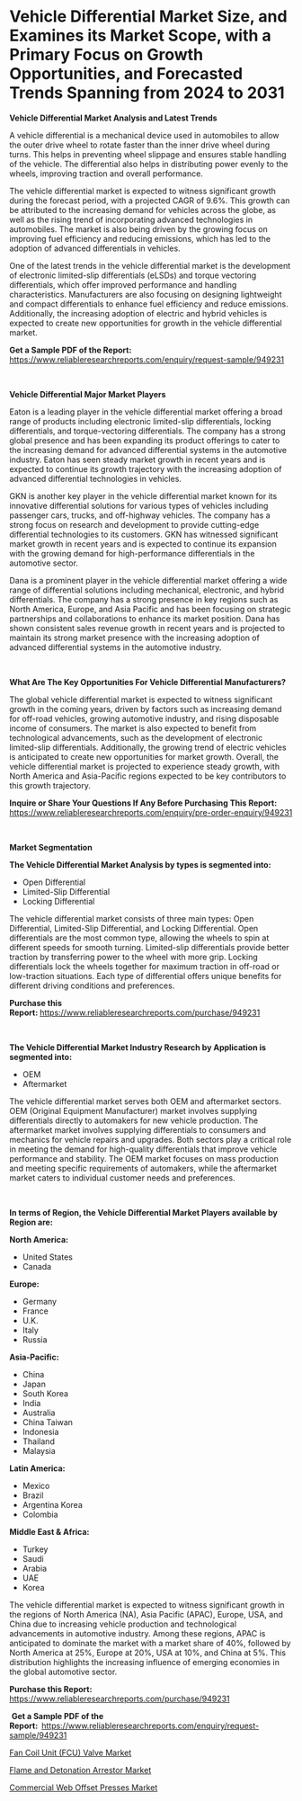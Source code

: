 <p><h1>Vehicle Differential Market Size, and Examines its Market Scope, with a Primary Focus on Growth Opportunities, and Forecasted Trends Spanning from 2024 to 2031</h1></p><p><strong>Vehicle Differential Market Analysis and Latest Trends</strong></p>
<p><p>A vehicle differential is a mechanical device used in automobiles to allow the outer drive wheel to rotate faster than the inner drive wheel during turns. This helps in preventing wheel slippage and ensures stable handling of the vehicle. The differential also helps in distributing power evenly to the wheels, improving traction and overall performance.</p><p>The vehicle differential market is expected to witness significant growth during the forecast period, with a projected CAGR of 9.6%. This growth can be attributed to the increasing demand for vehicles across the globe, as well as the rising trend of incorporating advanced technologies in automobiles. The market is also being driven by the growing focus on improving fuel efficiency and reducing emissions, which has led to the adoption of advanced differentials in vehicles.</p><p>One of the latest trends in the vehicle differential market is the development of electronic limited-slip differentials (eLSDs) and torque vectoring differentials, which offer improved performance and handling characteristics. Manufacturers are also focusing on designing lightweight and compact differentials to enhance fuel efficiency and reduce emissions. Additionally, the increasing adoption of electric and hybrid vehicles is expected to create new opportunities for growth in the vehicle differential market.</p></p>
<p><strong>Get a Sample PDF of the Report:&nbsp;</strong> <a href="https://www.reliableresearchreports.com/enquiry/request-sample/949231">https://www.reliableresearchreports.com/enquiry/request-sample/949231</a></p>
<p>&nbsp;</p>
<p><strong>Vehicle Differential Major Market Players</strong></p>
<p><p>Eaton is a leading player in the vehicle differential market offering a broad range of products including electronic limited-slip differentials, locking differentials, and torque-vectoring differentials. The company has a strong global presence and has been expanding its product offerings to cater to the increasing demand for advanced differential systems in the automotive industry. Eaton has seen steady market growth in recent years and is expected to continue its growth trajectory with the increasing adoption of advanced differential technologies in vehicles.</p><p>GKN is another key player in the vehicle differential market known for its innovative differential solutions for various types of vehicles including passenger cars, trucks, and off-highway vehicles. The company has a strong focus on research and development to provide cutting-edge differential technologies to its customers. GKN has witnessed significant market growth in recent years and is expected to continue its expansion with the growing demand for high-performance differentials in the automotive sector.</p><p>Dana is a prominent player in the vehicle differential market offering a wide range of differential solutions including mechanical, electronic, and hybrid differentials. The company has a strong presence in key regions such as North America, Europe, and Asia Pacific and has been focusing on strategic partnerships and collaborations to enhance its market position. Dana has shown consistent sales revenue growth in recent years and is projected to maintain its strong market presence with the increasing adoption of advanced differential systems in the automotive industry.</p></p>
<p>&nbsp;</p>
<p><strong>What Are The Key Opportunities For Vehicle Differential Manufacturers?</strong></p>
<p><p>The global vehicle differential market is expected to witness significant growth in the coming years, driven by factors such as increasing demand for off-road vehicles, growing automotive industry, and rising disposable income of consumers. The market is also expected to benefit from technological advancements, such as the development of electronic limited-slip differentials. Additionally, the growing trend of electric vehicles is anticipated to create new opportunities for market growth. Overall, the vehicle differential market is projected to experience steady growth, with North America and Asia-Pacific regions expected to be key contributors to this growth trajectory.</p></p>
<p><strong>Inquire or Share Your Questions If Any Before Purchasing This Report:</strong> <a href="https://www.reliableresearchreports.com/enquiry/pre-order-enquiry/949231">https://www.reliableresearchreports.com/enquiry/pre-order-enquiry/949231</a></p>
<p>&nbsp;</p>
<p><strong>Market Segmentation</strong></p>
<p><strong>The Vehicle Differential Market Analysis by types is segmented into:</strong></p>
<p><ul><li>Open Differential</li><li>Limited-Slip Differential</li><li>Locking Differential</li></ul></p>
<p><p>The vehicle differential market consists of three main types: Open Differential, Limited-Slip Differential, and Locking Differential. Open differentials are the most common type, allowing the wheels to spin at different speeds for smooth turning. Limited-slip differentials provide better traction by transferring power to the wheel with more grip. Locking differentials lock the wheels together for maximum traction in off-road or low-traction situations. Each type of differential offers unique benefits for different driving conditions and preferences.</p></p>
<p><strong>Purchase this Report:&nbsp;</strong><a href="https://www.reliableresearchreports.com/purchase/949231">https://www.reliableresearchreports.com/purchase/949231</a></p>
<p>&nbsp;</p>
<p><strong>The Vehicle Differential Market Industry Research by Application is segmented into:</strong></p>
<p><ul><li>OEM</li><li>Aftermarket</li></ul></p>
<p><p>The vehicle differential market serves both OEM and aftermarket sectors. OEM (Original Equipment Manufacturer) market involves supplying differentials directly to automakers for new vehicle production. The aftermarket market involves supplying differentials to consumers and mechanics for vehicle repairs and upgrades. Both sectors play a critical role in meeting the demand for high-quality differentials that improve vehicle performance and stability. The OEM market focuses on mass production and meeting specific requirements of automakers, while the aftermarket market caters to individual customer needs and preferences.</p></p>
<p>&nbsp;</p>
<p><strong>In terms of Region, the Vehicle Differential Market Players available by Region are:</strong></p>
<p>
    <p> <strong> North America: </strong>
        <ul>
            <li>United States</li>
            <li>Canada</li>
        </ul>
        </p> 
    <p> <strong> Europe: </strong>
        <ul>
            <li>Germany</li>
            <li>France</li>
            <li>U.K.</li>
            <li>Italy</li>
            <li>Russia</li>
        </ul>
        </p> 
    <p> <strong> Asia-Pacific: </strong>
        <ul>
            <li>China</li>
            <li>Japan</li>
            <li>South Korea</li>
            <li>India</li>
            <li>Australia</li>
            <li>China Taiwan</li>
            <li>Indonesia</li>
            <li>Thailand</li>
            <li>Malaysia</li>
        </ul>
        </p> 
    <p> <strong> Latin America: </strong>
        <ul>
            <li>Mexico</li>
            <li>Brazil</li>
            <li>Argentina Korea</li>
            <li>Colombia</li>
        </ul>
        </p> 
    <p> <strong> Middle East & Africa: </strong>
        <ul>
            <li>Turkey</li>
            <li>Saudi</li>
            <li>Arabia</li>
            <li>UAE</li>
            <li>Korea</li>
        </ul>
    </p>
    </p>
<p><p>The vehicle differential market is expected to witness significant growth in the regions of North America (NA), Asia Pacific (APAC), Europe, USA, and China due to increasing vehicle production and technological advancements in automotive industry. Among these regions, APAC is anticipated to dominate the market with a market share of 40%, followed by North America at 25%, Europe at 20%, USA at 10%, and China at 5%. This distribution highlights the increasing influence of emerging economies in the global automotive sector.</p></p>
<p><strong>Purchase this Report: </strong><a href="https://www.reliableresearchreports.com/purchase/949231">https://www.reliableresearchreports.com/purchase/949231</a></p>
<p>&nbsp;<strong>Get a Sample PDF of the Report:&nbsp;&nbsp;</strong><a href="https://www.reliableresearchreports.com/enquiry/request-sample/949231">https://www.reliableresearchreports.com/enquiry/request-sample/949231</a></p>
<p><strong></strong></p>
<p><p><a href="https://view.publitas.com/reportprime-1/fan-coil-unit-fcu-valve-market-with-the-goal-of-estimating-the-market-size-and-future-growth-potential-of-various-market-segments-based-on-component-applications-end-user-and-region/">Fan Coil Unit (FCU) Valve Market</a></p><p><a href="https://view.publitas.com/reportprime-1/flame-and-detonation-arrestor-market-research-report-forecasted-for-period-from-2023-2030-by-market-type-market-application-and-region/">Flame and Detonation Arrestor Market</a></p><p><a href="https://view.publitas.com/reportprime-1/commercial-web-offset-presses-market-centers-on-aspects-such-as-market-growth-market-share-market-opportunity-and-projected-forecasts-spanning-from-2023-to-2030/">Commercial Web Offset Presses Market</a></p></p>